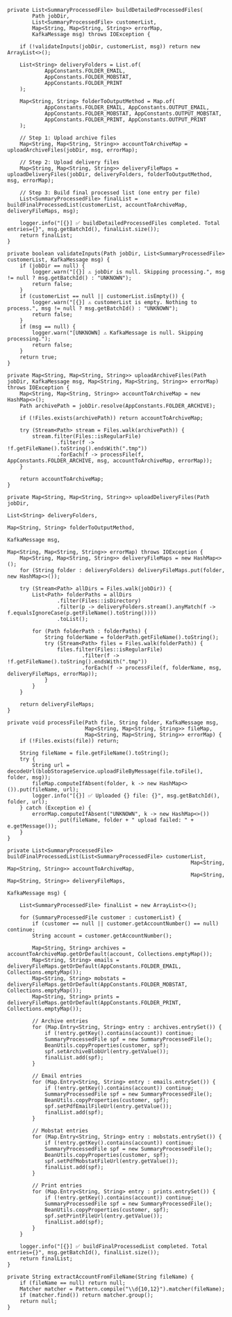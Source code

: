     private List<SummaryProcessedFile> buildDetailedProcessedFiles(
            Path jobDir,
            List<SummaryProcessedFile> customerList,
            Map<String, Map<String, String>> errorMap,
            KafkaMessage msg) throws IOException {

        if (!validateInputs(jobDir, customerList, msg)) return new ArrayList<>();

        List<String> deliveryFolders = List.of(
                AppConstants.FOLDER_EMAIL,
                AppConstants.FOLDER_MOBSTAT,
                AppConstants.FOLDER_PRINT
        );

        Map<String, String> folderToOutputMethod = Map.of(
                AppConstants.FOLDER_EMAIL, AppConstants.OUTPUT_EMAIL,
                AppConstants.FOLDER_MOBSTAT, AppConstants.OUTPUT_MOBSTAT,
                AppConstants.FOLDER_PRINT, AppConstants.OUTPUT_PRINT
        );

        // Step 1: Upload archive files
        Map<String, Map<String, String>> accountToArchiveMap = uploadArchiveFiles(jobDir, msg, errorMap);

        // Step 2: Upload delivery files
        Map<String, Map<String, String>> deliveryFileMaps = uploadDeliveryFiles(jobDir, deliveryFolders, folderToOutputMethod, msg, errorMap);

        // Step 3: Build final processed list (one entry per file)
        List<SummaryProcessedFile> finalList = buildFinalProcessedList(customerList, accountToArchiveMap, deliveryFileMaps, msg);

        logger.info("[{}] ✅ buildDetailedProcessedFiles completed. Total entries={}", msg.getBatchId(), finalList.size());
        return finalList;
    }

    private boolean validateInputs(Path jobDir, List<SummaryProcessedFile> customerList, KafkaMessage msg) {
        if (jobDir == null) {
            logger.warn("[{}] ⚠️ jobDir is null. Skipping processing.", msg != null ? msg.getBatchId() : "UNKNOWN");
            return false;
        }
        if (customerList == null || customerList.isEmpty()) {
            logger.warn("[{}] ⚠️ customerList is empty. Nothing to process.", msg != null ? msg.getBatchId() : "UNKNOWN");
            return false;
        }
        if (msg == null) {
            logger.warn("[UNKNOWN] ⚠️ KafkaMessage is null. Skipping processing.");
            return false;
        }
        return true;
    }

    private Map<String, Map<String, String>> uploadArchiveFiles(Path jobDir, KafkaMessage msg, Map<String, Map<String, String>> errorMap) throws IOException {
        Map<String, Map<String, String>> accountToArchiveMap = new HashMap<>();
        Path archivePath = jobDir.resolve(AppConstants.FOLDER_ARCHIVE);

        if (!Files.exists(archivePath)) return accountToArchiveMap;

        try (Stream<Path> stream = Files.walk(archivePath)) {
            stream.filter(Files::isRegularFile)
                    .filter(f -> !f.getFileName().toString().endsWith(".tmp"))
                    .forEach(f -> processFile(f, AppConstants.FOLDER_ARCHIVE, msg, accountToArchiveMap, errorMap));
        }

        return accountToArchiveMap;
    }

    private Map<String, Map<String, String>> uploadDeliveryFiles(Path jobDir,
                                                                 List<String> deliveryFolders,
                                                                 Map<String, String> folderToOutputMethod,
                                                                 KafkaMessage msg,
                                                                 Map<String, Map<String, String>> errorMap) throws IOException {
        Map<String, Map<String, String>> deliveryFileMaps = new HashMap<>();
        for (String folder : deliveryFolders) deliveryFileMaps.put(folder, new HashMap<>());

        try (Stream<Path> allDirs = Files.walk(jobDir)) {
            List<Path> folderPaths = allDirs
                    .filter(Files::isDirectory)
                    .filter(p -> deliveryFolders.stream().anyMatch(f -> f.equalsIgnoreCase(p.getFileName().toString())))
                    .toList();

            for (Path folderPath : folderPaths) {
                String folderName = folderPath.getFileName().toString();
                try (Stream<Path> files = Files.walk(folderPath)) {
                    files.filter(Files::isRegularFile)
                            .filter(f -> !f.getFileName().toString().endsWith(".tmp"))
                            .forEach(f -> processFile(f, folderName, msg, deliveryFileMaps, errorMap));
                }
            }
        }

        return deliveryFileMaps;
    }

    private void processFile(Path file, String folder, KafkaMessage msg,
                             Map<String, Map<String, String>> fileMap,
                             Map<String, Map<String, String>> errorMap) {
        if (!Files.exists(file)) return;

        String fileName = file.getFileName().toString();
        try {
            String url = decodeUrl(blobStorageService.uploadFileByMessage(file.toFile(), folder, msg));
            fileMap.computeIfAbsent(folder, k -> new HashMap<>()).put(fileName, url);
            logger.info("[{}] ✅ Uploaded {} file: {}", msg.getBatchId(), folder, url);
        } catch (Exception e) {
            errorMap.computeIfAbsent("UNKNOWN", k -> new HashMap<>())
                    .put(fileName, folder + " upload failed: " + e.getMessage());
        }
    }

    private List<SummaryProcessedFile> buildFinalProcessedList(List<SummaryProcessedFile> customerList,
                                                               Map<String, Map<String, String>> accountToArchiveMap,
                                                               Map<String, Map<String, String>> deliveryFileMaps,
                                                               KafkaMessage msg) {

        List<SummaryProcessedFile> finalList = new ArrayList<>();

        for (SummaryProcessedFile customer : customerList) {
            if (customer == null || customer.getAccountNumber() == null) continue;
            String account = customer.getAccountNumber();

            Map<String, String> archives = accountToArchiveMap.getOrDefault(account, Collections.emptyMap());
            Map<String, String> emails = deliveryFileMaps.getOrDefault(AppConstants.FOLDER_EMAIL, Collections.emptyMap());
            Map<String, String> mobstats = deliveryFileMaps.getOrDefault(AppConstants.FOLDER_MOBSTAT, Collections.emptyMap());
            Map<String, String> prints = deliveryFileMaps.getOrDefault(AppConstants.FOLDER_PRINT, Collections.emptyMap());

            // Archive entries
            for (Map.Entry<String, String> entry : archives.entrySet()) {
                if (!entry.getKey().contains(account)) continue;
                SummaryProcessedFile spf = new SummaryProcessedFile();
                BeanUtils.copyProperties(customer, spf);
                spf.setArchiveBlobUrl(entry.getValue());
                finalList.add(spf);
            }

            // Email entries
            for (Map.Entry<String, String> entry : emails.entrySet()) {
                if (!entry.getKey().contains(account)) continue;
                SummaryProcessedFile spf = new SummaryProcessedFile();
                BeanUtils.copyProperties(customer, spf);
                spf.setPdfEmailFileUrl(entry.getValue());
                finalList.add(spf);
            }

            // Mobstat entries
            for (Map.Entry<String, String> entry : mobstats.entrySet()) {
                if (!entry.getKey().contains(account)) continue;
                SummaryProcessedFile spf = new SummaryProcessedFile();
                BeanUtils.copyProperties(customer, spf);
                spf.setPdfMobstatFileUrl(entry.getValue());
                finalList.add(spf);
            }

            // Print entries
            for (Map.Entry<String, String> entry : prints.entrySet()) {
                if (!entry.getKey().contains(account)) continue;
                SummaryProcessedFile spf = new SummaryProcessedFile();
                BeanUtils.copyProperties(customer, spf);
                spf.setPrintFileUrl(entry.getValue());
                finalList.add(spf);
            }
        }

        logger.info("[{}] ✅ buildFinalProcessedList completed. Total entries={}", msg.getBatchId(), finalList.size());
        return finalList;
    }

    private String extractAccountFromFileName(String fileName) {
        if (fileName == null) return null;
        Matcher matcher = Pattern.compile("\\d{10,12}").matcher(fileName);
        if (matcher.find()) return matcher.group();
        return null;
    }
